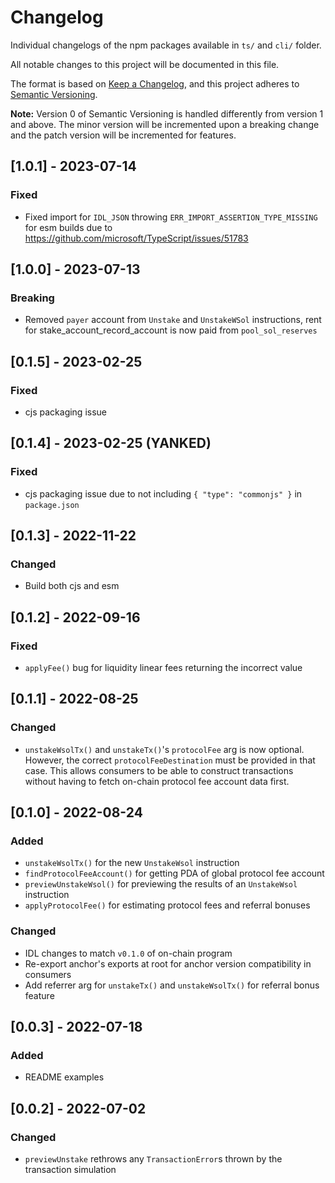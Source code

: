 # Changelog

Individual changelogs of the npm packages available in `ts/` and `cli/` folder.

All notable changes to this project will be documented in this file.

The format is based on [Keep a Changelog](https://keepachangelog.com/en/1.0.0/),
and this project adheres to [Semantic Versioning](https://semver.org/spec/v2.0.0.html).

**Note:** Version 0 of Semantic Versioning is handled differently from version 1 and above.
The minor version will be incremented upon a breaking change and the patch version will be
incremented for features.

## [1.0.1] - 2023-07-14

### Fixed

- Fixed import for `IDL_JSON` throwing `ERR_IMPORT_ASSERTION_TYPE_MISSING` for esm builds due to https://github.com/microsoft/TypeScript/issues/51783

## [1.0.0] - 2023-07-13

### Breaking

- Removed `payer` account from `Unstake` and `UnstakeWSol` instructions, rent for stake_account_record_account is now paid from `pool_sol_reserves`

## [0.1.5] - 2023-02-25

### Fixed

- cjs packaging issue

## [0.1.4] - 2023-02-25 (YANKED)

### Fixed

- cjs packaging issue due to not including `{ "type": "commonjs" }` in `package.json`

## [0.1.3] - 2022-11-22

### Changed

- Build both cjs and esm

## [0.1.2] - 2022-09-16

### Fixed

- `applyFee()` bug for liquidity linear fees returning the incorrect value

## [0.1.1] - 2022-08-25

### Changed

- `unstakeWsolTx()` and `unstakeTx()`'s `protocolFee` arg is now optional. However, the correct `protocolFeeDestination` must be provided in that case. This allows consumers to be able to construct transactions without having to fetch on-chain protocol fee account data first.

## [0.1.0] - 2022-08-24

### Added

- `unstakeWsolTx()` for the new `UnstakeWsol` instruction
- `findProtocolFeeAccount()` for getting PDA of global protocol fee account
- `previewUnstakeWsol()` for previewing the results of an `UnstakeWsol` instruction
- `applyProtocolFee()` for estimating protocol fees and referral bonuses

### Changed

- IDL changes to match `v0.1.0` of on-chain program
- Re-export anchor's exports at root for anchor version compatibility in consumers
- Add referrer arg for `unstakeTx()` and `unstakeWsolTx()` for referral bonus feature

## [0.0.3] - 2022-07-18

### Added

- README examples

## [0.0.2] - 2022-07-02

### Changed

- `previewUnstake` rethrows any `TransactionError`s thrown by the transaction simulation
